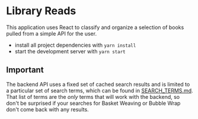 # Library Reads

This application uses React to classify and organize a selection of books pulled from a simple API for the user.


* install all project dependencies with `yarn install`
* start the development server with `yarn start`


## Important
The backend API uses a fixed set of cached search results and is limited to a particular set of search terms, which can be found in [SEARCH_TERMS.md](SEARCH_TERMS.md). That list of terms are the _only_ terms that will work with the backend, so don't be surprised if your searches for Basket Weaving or Bubble Wrap don't come back with any results.
